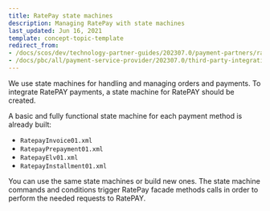 ```yaml
---
title: RatePay state machines
description: Managing RatePay with state machines
last_updated: Jun 16, 2021
template: concept-topic-template
redirect_from:
- /docs/scos/dev/technology-partner-guides/202307.0/payment-partners/ratepay/ratepay-state-machines.html
- /docs/pbc/all/payment-service-provider/202307.0/third-party-integrations/ratepay/ratepay-state-machines.html
---
```


We use state machines for handling and managing orders and payments. To integrate RatePAY payments, a state machine for RatePAY should be created.

A basic and fully functional state machine for each payment method is already built:
* `RatepayInvoice01.xml`
* `RatepayPrepayment01.xml`
* `RatepayElv01.xml`
* `RatepayInstallment01.xml`

You can use the same state machines or build new ones. The state machine commands and conditions trigger RatePay facade methods calls in order to perform the needed requests to RatePAY.
